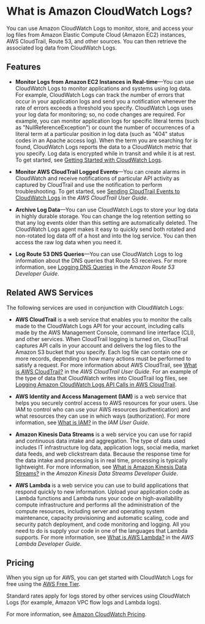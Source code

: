 # What is Amazon CloudWatch Logs?<a name="WhatIsCloudWatchLogs"></a>

You can use Amazon CloudWatch Logs to monitor, store, and access your log files from Amazon Elastic Compute Cloud \(Amazon EC2\) instances, AWS CloudTrail, Route 53, and other sources\. You can then retrieve the associated log data from CloudWatch Logs\.

## Features<a name="cloudwatch-logs-features"></a>

+ **Monitor Logs from Amazon EC2 Instances in Real\-time**—You can use CloudWatch Logs to monitor applications and systems using log data\. For example, CloudWatch Logs can track the number of errors that occur in your application logs and send you a notification whenever the rate of errors exceeds a threshold you specify\. CloudWatch Logs uses your log data for monitoring; so, no code changes are required\. For example, you can monitor application logs for specific literal terms \(such as "NullReferenceException"\) or count the number of occurrences of a literal term at a particular position in log data \(such as "404" status codes in an Apache access log\)\. When the term you are searching for is found, CloudWatch Logs reports the data to a CloudWatch metric that you specify\. Log data is encrypted while in transit and while it is at rest\. To get started, see [Getting Started with CloudWatch Logs](CWL_GettingStarted.md)\.

+ **Monitor AWS CloudTrail Logged Events**—You can create alarms in CloudWatch and receive notifications of particular API activity as captured by CloudTrail and use the notification to perform troubleshooting\. To get started, see [Sending CloudTrail Events to CloudWatch Logs](http://docs.aws.amazon.com/awscloudtrail/latest/userguide/cw_send_ct_events.html) in the *AWS CloudTrail User Guide*\.

+ **Archive Log Data**—You can use CloudWatch Logs to store your log data in highly durable storage\. You can change the log retention setting so that any log events older than this setting are automatically deleted\. The CloudWatch Logs agent makes it easy to quickly send both rotated and non\-rotated log data off of a host and into the log service\. You can then access the raw log data when you need it\.

+ **Log Route 53 DNS Queries**—You can use CloudWatch Logs to log information about the DNS queries that Route 53 receives\. For more information, see [Logging DNS Queries](http://docs.aws.amazon.com/Route53/latest/DeveloperGuide/query-logs.html) in the *Amazon Route 53 Developer Guide*\.

## Related AWS Services<a name="related_services_cwl"></a>

The following services are used in conjunction with CloudWatch Logs:

+ **AWS CloudTrail** is a web service that enables you to monitor the calls made to the CloudWatch Logs API for your account, including calls made by the AWS Management Console, command line interface \(CLI\), and other services\. When CloudTrail logging is turned on, CloudTrail captures API calls in your account and delivers the log files to the Amazon S3 bucket that you specify\. Each log file can contain one or more records, depending on how many actions must be performed to satisfy a request\. For more information about AWS CloudTrail, see [What is AWS CloudTrail?](http://docs.aws.amazon.com/awscloudtrail/latest/userguide/whatisawscloudtrail.html) in the *AWS CloudTrail User Guide*\. For an example of the type of data that CloudWatch writes into CloudTrail log files, see [Logging Amazon CloudWatch Logs API Calls in AWS CloudTrail](logging_cw_api_calls_cwl.md)\.

+ **AWS Identity and Access Management \(IAM\)** is a web service that helps you securely control access to AWS resources for your users\. Use IAM to control who can use your AWS resources \(authentication\) and what resources they can use in which ways \(authorization\)\. For more information, see [What is IAM?](http://docs.aws.amazon.com/IAM/latest/UserGuide/introduction.html) in the *IAM User Guide*\.

+ **Amazon Kinesis Data Streams** is a web service you can use for rapid and continuous data intake and aggregation\. The type of data used includes IT infrastructure log data, application logs, social media, market data feeds, and web clickstream data\. Because the response time for the data intake and processing is in real time, processing is typically lightweight\. For more information, see [What is Amazon Kinesis Data Streams?](http://docs.aws.amazon.com/kinesis/latest/dev/introduction.html) in the *Amazon Kinesis Data Streams Developer Guide*\.

+ **AWS Lambda** is a web service you can use to build applications that respond quickly to new information\. Upload your application code as Lambda functions and Lambda runs your code on high\-availability compute infrastructure and performs all the administration of the compute resources, including server and operating system maintenance, capacity provisioning and automatic scaling, code and security patch deployment, and code monitoring and logging\. All you need to do is supply your code in one of the languages that Lambda supports\. For more information, see [What is AWS Lambda?](http://docs.aws.amazon.com/lambda/latest/dg/welcome.html) in the *AWS Lambda Developer Guide*\.

## Pricing<a name="cloudwatch-logs-pricing"></a>

When you sign up for AWS, you can get started with CloudWatch Logs for free using the [AWS Free Tier](http://aws.amazon.com/free/)\.

Standard rates apply for logs stored by other services using CloudWatch Logs \(for example, Amazon VPC flow logs and Lambda logs\)\.

For more information, see [Amazon CloudWatch Pricing](https://aws.amazon.com/cloudwatch/pricing/)\.